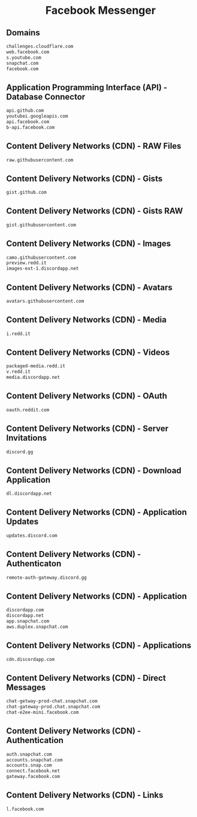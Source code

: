 


<h1 align="center">Facebook Messenger</h1>  


## Domains


```html
challenges.cloudflare.com
web.facebook.com
s.youtube.com
snapchat.com
facebook.com
```  


## Application Programming Interface (API) - Database Connector


```html
api.github.com
youtubei.googleapis.com
api.facebook.com
b-api.facebook.com
```  


## Content Delivery Networks (CDN) - RAW Files


```html
raw.githubusercontent.com
```  


## Content Delivery Networks (CDN) - Gists


```html
gist.github.com
```  


## Content Delivery Networks (CDN) - Gists RAW


```html
gist.githubusercontent.com
```  


## Content Delivery Networks (CDN) - Images


```html
camo.githubusercontent.com
preview.redd.it
images-ext-1.discordapp.net
```  


## Content Delivery Networks (CDN) - Avatars


```html
avatars.githubusercontent.com
```  


## Content Delivery Networks (CDN) - Media


```html
i.redd.it
```  


## Content Delivery Networks (CDN) - Videos


```html
packaged-media.redd.it
v.redd.it
media.discordapp.net
```  


## Content Delivery Networks (CDN) - OAuth


```html
oauth.reddit.com
```  


## Content Delivery Networks (CDN) - Server Invitations


```html
discord.gg
```  


## Content Delivery Networks (CDN) - Download Application


```html
dl.discordapp.net
```  


## Content Delivery Networks (CDN) - Application Updates


```html
updates.discord.com
```  


## Content Delivery Networks (CDN) - Authenticaton


```html
remote-auth-gateway.discord.gg
```  


## Content Delivery Networks (CDN) - Application


```html
discordapp.com
discordapp.net
app.snapchat.com
aws.duplex.snapchat.com
```  


## Content Delivery Networks (CDN) - Applications


```html
cdn.discordapp.com
```  


## Content Delivery Networks (CDN) - Direct Messages


```html
chat-getway-prod-chat.snapchat.com
chat-gateway-prod.chat.snapchat.com
chat-e2ee-mini.facebook.com
```  


## Content Delivery Networks (CDN) - Authentication


```html
auth.snapchat.com
accounts.snapchat.com
accounts.snap.com
connect.facebook.net
gateway.facebook.com
```  


## Content Delivery Networks (CDN) - Links


```html
l.facebook.com
```  

